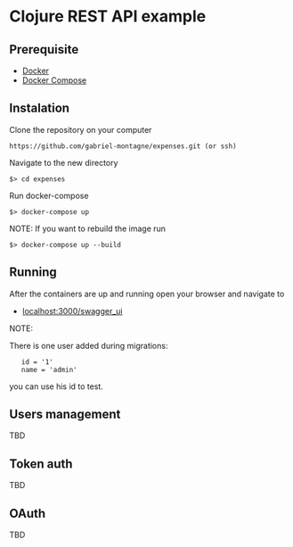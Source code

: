 # Clojure REST API example

## Prerequisite

 - [Docker](https://docs.docker.com/install/#server)
 - [Docker Compose](https://docs.docker.com/compose/install/)

## Instalation

Clone the repository on your computer

    https://github.com/gabriel-montagne/expenses.git (or ssh)

Navigate to the new directory

    $> cd expenses
    
Run docker-compose
    
    $> docker-compose up
    
NOTE:
If you want to rebuild the image run

    $> docker-compose up --build

## Running

After the containers are up and running open your browser and navigate to
 - [localhost:3000/swagger_ui](http://localhost:3000/swagger_ui)

NOTE:

 There is one user added during migrations: 
 
 ```
    id = '1'
    name = 'admin'
 ```
 you can use his id to test.

## Users management

TBD

## Token auth

TBD 

## OAuth

TBD